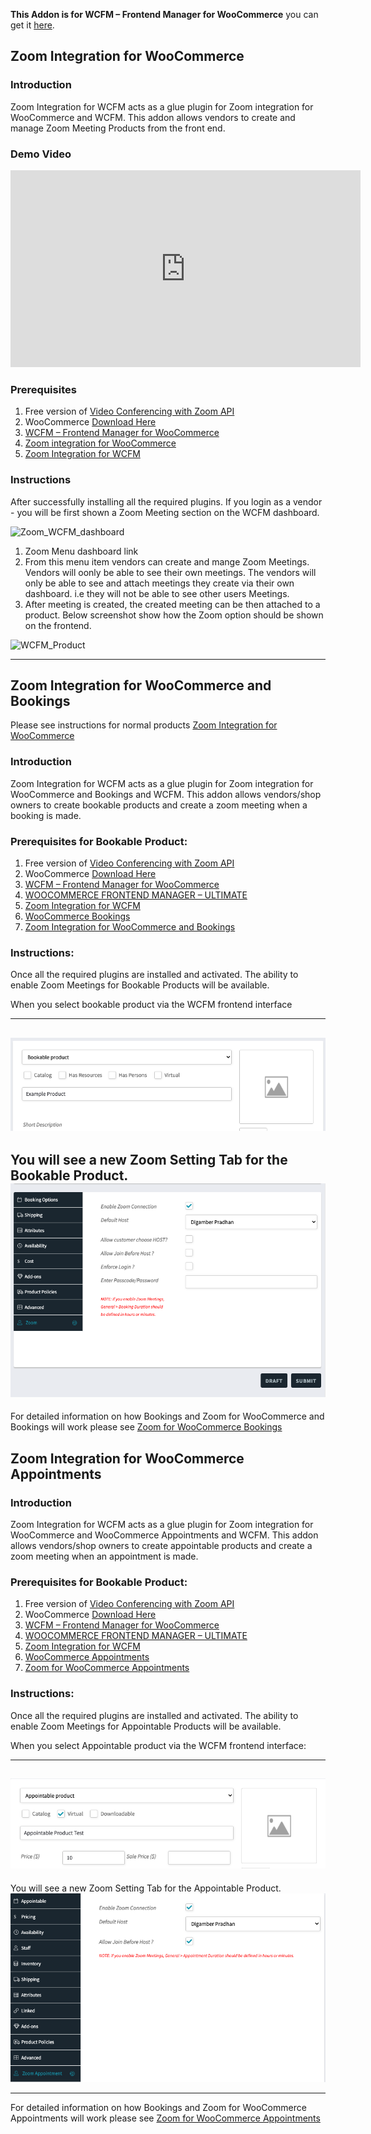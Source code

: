 **This Addon is for WCFM – Frontend Manager for WooCommerce** you can get it [here](https://wordpress.org/plugins/wc-frontend-manager/).

## Zoom Integration for WooCommerce

### Introduction

Zoom Integration for WCFM acts as a glue plugin for Zoom integration for WooCommerce and WCFM. This addon allows vendors to create and manage Zoom Meeting Products from the front end.

### Demo Video

<iframe width="560" height="315" src="https://www.youtube.com/embed/TExAQpPSxPU" frameborder="0" allow="accelerometer; autoplay; encrypted-media; gyroscope; picture-in-picture" allowfullscreen></iframe>

### Prerequisites

1. Free version of [Video Conferencing with Zoom API ](https://wordpress.org/plugins/video-conferencing-with-zoom-api/)
2. WooCommerce [Download Here](https://wordpress.org/plugins/woocommerce/)
3. [WCFM – Frontend Manager for WooCommerce](https://wordpress.org/plugins/wc-frontend-manager/)
3. [Zoom integration for WooCommerce](https://www.codemanas.com/downloads/zoom-meetings-for-woocommerce/)
4. [Zoom Integration for WCFM](https://www.codemanas.com/downloads/wcfm-integration-for-zoom/)

### Instructions

After successfully installing all the required plugins. If you login as a vendor - you will be first shown a Zoom Meeting section on the WCFM dashboard.

![Zoom_WCFM_dashboard](img/zoom-wcfm-dashboard.png "Zoom WCFM Dashboard")

1. Zoom Menu dashboard link
2. From this menu item vendors can create and mange Zoom Meetings. Vendors will oonly be able to see their own meetings. The vendors will only be able to see and attach meetings they create via their own dashboard. i.e they will not be able to see other users Meetings.
3. After meeting is created, the created meeting can be then attached to a product. Below screenshot show how the Zoom option should be shown on the frontend.

![WCFM_Product](img/wcfm-product-dash.png "Zoom WCFM Product Option")

---

## Zoom Integration for WooCommerce and Bookings

Please see instructions for normal products [Zoom Integration for WooCommerce](#zoom-integration-for-woocommerce)

### Introduction

Zoom Integration for WCFM acts as a glue plugin for Zoom integration for WooCommerce and Bookings and WCFM. This addon allows vendors/shop owners to create bookable products and create a zoom meeting when a booking is made.

### Prerequisites for Bookable Product:

1. Free version of [Video Conferencing with Zoom API ](https://wordpress.org/plugins/video-conferencing-with-zoom-api/)
2. WooCommerce [Download Here](https://wordpress.org/plugins/woocommerce/)
3. [WCFM – Frontend Manager for WooCommerce](https://wordpress.org/plugins/wc-frontend-manager/)
4. [WOOCOMMERCE FRONTEND MANAGER – ULTIMATE](https://wclovers.com/product/woocommerce-frontend-manager-ultimate/)
5. [Zoom Integration for WCFM](https://www.codemanas.com/downloads/wcfm-integration-for-zoom/)
6. [WooCommerce Bookings](https://woocommerce.com/products/woocommerce-bookings/)
7. [Zoom Integration for WooCommerce and Bookings](https://www.codemanas.com/downloads/zoom-integration-for-woocommerce-booking/)

### Instructions:

Once all the required plugins are installed and activated. The ability to enable Zoom Meetings for Bookable Products will be available.

When you select bookable product via the WCFM frontend interface

---
![WCFM Bookable Product](img/wcfm/bookable-product.png)
---
You will see a new Zoom Setting Tab for the Bookable Product.
![WCFM Bookable Product Options](img/wcfm/Bookable-Product-WCFM-options.png)
---

For detailed information on how Bookings and Zoom for WooCommerce and Bookings will work please see [Zoom for WooCommerce Bookings](woocommerce-booking.md)

## Zoom Integration for WooCommerce Appointments

### Introduction

Zoom Integration for WCFM acts as a glue plugin for Zoom integration for WooCommerce and WooCommerce Appointments and WCFM. This addon allows vendors/shop owners to create appointable products and create a zoom meeting when an appointment is made.

### Prerequisites for Bookable Product:

1. Free version of [Video Conferencing with Zoom API ](https://wordpress.org/plugins/video-conferencing-with-zoom-api/)
2. WooCommerce [Download Here](https://wordpress.org/plugins/woocommerce/)
3. [WCFM – Frontend Manager for WooCommerce](https://wordpress.org/plugins/wc-frontend-manager/)
4. [WOOCOMMERCE FRONTEND MANAGER – ULTIMATE](https://wclovers.com/product/woocommerce-frontend-manager-ultimate/)
5. [Zoom Integration for WCFM](https://www.codemanas.com/downloads/wcfm-integration-for-zoom/)
6. [WooCommerce Appointments](https://woocommerce.com/products/woocommerce-bookings/)
7. [Zoom for WooCommerce Appointments](https://www.codemanas.com/downloads/zoom-for-woocommerce-appointments/)

### Instructions:

Once all the required plugins are installed and activated. The ability to enable Zoom Meetings for Appointable Products will be available.

When you select Appointable product via the WCFM frontend interface:

---
![WCFM Bookable Product](img/wcfm/appointable-product-wcfm.png)
---

You will see a new Zoom Setting Tab for the Appointable Product.
![WCFM Bookable Product Options](img/wcfm/appointable-product-options.png)

---

For detailed information on how Bookings and Zoom for WooCommerce Appointments will work please see [Zoom for WooCommerce Appointments](woocommerce-appointments.md)